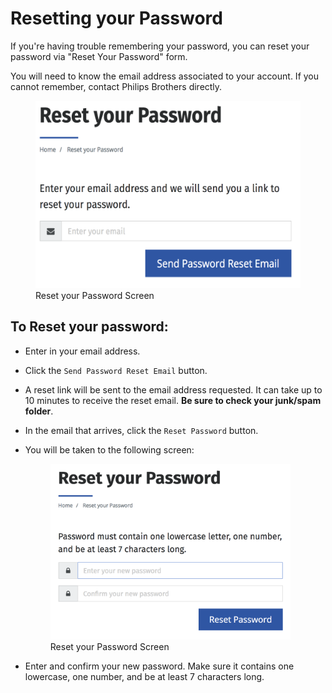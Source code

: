 # Resetting your Password

If you're having trouble remembering your password, you can reset your password via "Reset Your Password" form.

You will need to know the email address associated to your account. If you cannot remember, contact Philips Brothers directly.

<figure>
    <img src="/assets/reset-your-password.png" height="300" />
    <figcaption>Reset your Password Screen</figcaption>
</figure>


## To Reset your password:
* Enter in your email address.
* Click the `Send Password Reset Email` button.
* A reset link will be sent to the email address requested. It can take up to 10 minutes to receive the reset email. **Be sure to check your junk/spam folder**.
* In the email that arrives, click the `Reset Password` button.
* You will be taken to the following screen:
    
    <figure>
        <img src="/assets/new-password.png" height="281" />
        <figcaption>Reset your Password Screen</figcaption>
    </figure>

* Enter and confirm your new password. Make sure it contains one lowercase, one number, and be at least 7 characters long.

